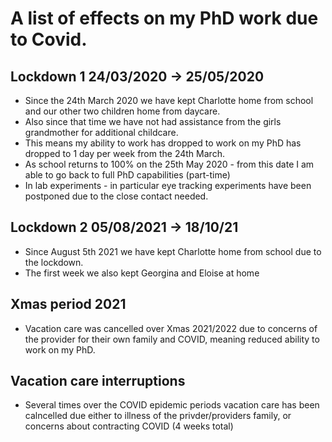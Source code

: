# A list of effects on my PhD work due to Covid.

## Lockdown 1 24/03/2020 -\> 25/05/2020

  - Since the 24th March 2020 we have kept Charlotte home from school
    and our other two children home from daycare.
  - Also since that time we have not had assistance from the girls
    grandmother for additional childcare.
  - This means my ability to work has dropped to work on my PhD has
    dropped to 1 day per week from the 24th March.
  - As school returns to 100% on the 25th May 2020 - from this date I am
    able to go back to full PhD capabilities (part-time)
  - In lab experiments - in particular eye tracking experiments have
    been postponed due to the close contact needed.

## Lockdown 2 05/08/2021 -\> 18/10/21

  - Since August 5th 2021 we have kept Charlotte home from school due to
    the lockdown.
  - The first week we also kept Georgina and Eloise at home

## Xmas period 2021

  - Vacation care was cancelled over Xmas 2021/2022 due to concerns of
    the provider for their own family and COVID, meaning reduced ability
    to work on my PhD.

## Vacation care interruptions

  - Several times over the COVID epidemic periods vacation care has been
    calncelled due either to illness of the privder/providers family, or
    concerns about contracting COVID (4 weeks total)
